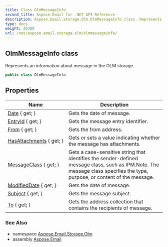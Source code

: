 ```yaml
---
title: Class OlmMessageInfo
second_title: Aspose.Email for .NET API Reference
description: Aspose.Email.Storage.Olm.OlmMessageInfo class. Represents an information about message in the OLM storage
type: docs
weight: 20380
url: /net/aspose.email.storage.olm/olmmessageinfo/
---
```

## OlmMessageInfo class

Represents an information about message in the OLM storage.

```csharp
public class OlmMessageInfo
```

## Properties

| Name | Description |
| --- | --- |
| [Date](../../aspose.email.storage.olm/olmmessageinfo/date/) { get; } | Gets the date of message. |
| [EntryId](../../aspose.email.storage.olm/olmmessageinfo/entryid/) { get; } | Gets the message entry identifier. |
| [From](../../aspose.email.storage.olm/olmmessageinfo/from/) { get; } | Gets the from address. |
| [HasAttachments](../../aspose.email.storage.olm/olmmessageinfo/hasattachments/) { get; } | Gets or sets a value indicating whether the message has attachments. |
| [MessageClass](../../aspose.email.storage.olm/olmmessageinfo/messageclass/) { get; } | Gets a case-sensitive string that identifies the sender-defined message class, such as IPM.Note. The message class specifies the type, purpose, or content of the message. |
| [ModifiedDate](../../aspose.email.storage.olm/olmmessageinfo/modifieddate/) { get; } | Gets the date of message. |
| [Subject](../../aspose.email.storage.olm/olmmessageinfo/subject/) { get; } | Gets the message subject. |
| [To](../../aspose.email.storage.olm/olmmessageinfo/to/) { get; } | Gets the address collection that contains the recipients of message. |

### See Also

* namespace [Aspose.Email.Storage.Olm](../../aspose.email.storage.olm/)
* assembly [Aspose.Email](../../)


